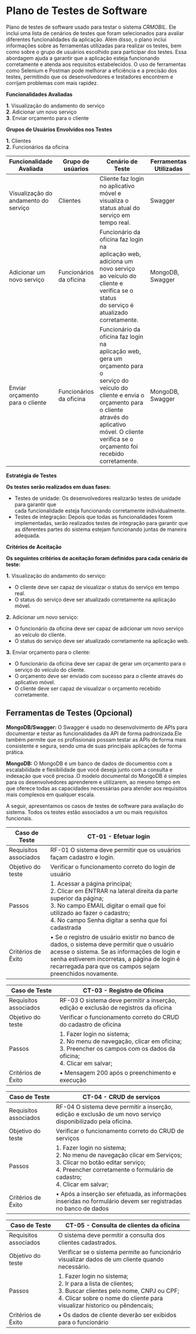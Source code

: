 # Plano de Testes de Software

Plano de testes de software usado para testar o sistema _CRMOBIL_. Ele inclui uma lista de cenários de testes que foram selecionados para avaliar diferentes funcionalidades da aplicação. Além disso, o plano inclui informações sobre as ferramentas utilizadas para realizar os testes, bem como sobre o grupo de usuários escolhido para participar dos testes. Essa abordagem ajuda a garantir que a aplicação esteja funcionando corretamente e atenda aos requisitos estabelecidos. O uso de ferramentas como Selenium e Postman pode melhorar a eficiência e a precisão dos testes, permitindo que os desenvolvedores e testadores encontrem e corrijam problemas com mais rapidez.



**Funcionalidades Avaliadas**

**1**. Visualização do andamento do serviço<br>
**2**. Adicionar um novo serviço<br>
**3**. Enviar orçamento para o cliente<br>

**Grupos de Usuários Envolvidos nos Testes**

**1.** Clientes<br>
**2.** Funcionários da oficina




| Funcionalidade<br>Avaliada                 | Grupo de<br>usúarios       | Cenário de Teste                                             | Ferramentas Utilizadas |
| ------------------------------------------ | -------------------------- | ------------------------------------------------------------ | ---------------------- |
| Visualização do<br>andamento do<br>serviço | Clientes                   | Cliente faz login no aplicativo móvel e<br>visualiza o status atual do serviço em<br>tempo real. | Swagger               |
| Adicionar um<br>novo serviço               | Funcionários<br>da oficina | Funcionário da oficina faz login na<br>aplicação web, adiciona um novo serviço<br>ao veículo do cliente e verifica se o status<br>do serviço é atualizado corretamente. | MongoDB,<br>Swagger   |
| Enviar orçamento<br>para o cliente         | Funcionários<br>da oficina | Funcionário da oficina faz login na<br>aplicação web, gera um orçamento para o<br>serviço do veículo do cliente e envia o<br>orçamento para o cliente através do aplicativo móvel. O cliente verifica se o orçamento foi recebido corretamente. | MongoDB,<br>Swagger |

**Estratégia de Testes**

**Os testes serão realizados em duas fases:**

 - Testes de unidade: Os desenvolvedores realizarão testes de unidade para garantir que<br>cada funcionalidade esteja funcionando corretamente individualmente.
 - Testes de integração: Depois que todas as funcionalidades forem implementadas, serão realizados testes de integração para garantir que as diferentes partes do sistema estejam funcionando juntas de maneira adequada.

 **Critérios de Aceitação**<br>

 **Os seguintes critérios de aceitação foram definidos para cada cenário de teste:**<br>

 **1.** Visualização do andamento do serviço:

- O cliente deve ser capaz de visualizar o status do serviço em tempo real.
- O status do serviço deve ser atualizado corretamente na aplicação móvel.

**2.** Adicionar um novo serviço:

- O funcionário da oficina deve ser capaz de adicionar um novo serviço ao veículo do cliente.
- O status do serviço deve ser atualizado corretamente na aplicação web.

**3.** Enviar orçamento para o cliente:

- O funcionário da oficina deve ser capaz de gerar um orçamento para o serviço do veículo do cliente.
- O orçamento deve ser enviado com sucesso para o cliente através do aplicativo móvel.
- O cliente deve ser capaz de visualizar o orçamento recebido corretamente.


## Ferramentas de Testes (Opcional)

**MongoDB/Swagger:** O Swagger é usado no desenvolvimento de APIs para documentar e testar as funcionalidades da API de forma padronizada.Ele também permite que os profissionais possam testar as APIs de forma mais consistente e segura, sendo uma de suas principais aplicações de forma prática.

**MongoDB:** O MongoDB é um banco de dados de documentos com a escalabilidade e flexibilidade que você deseja junto com a consulta e indexação que você precisa .O modelo documental do MongoDB é simples para os desenvolvedores aprenderem e utilizarem, ao mesmo tempo em que oferece todas as capacidades necessárias para atender aos requisitos mais complexos em qualquer escala.


A seguir, apresentamos os casos de testes de software para avaliação do sistema. Todos os testes estão associados a um ou mais requisitos funcionais. 



| Caso de Teste         | CT-01 - Efetuar login                                        |
| --------------------- | ------------------------------------------------------------ |
| Requisitos associados | RF-01 O sistema deve permitir que os usuários façam cadastro e login. |
| Objetivo do teste     | Verificar o funcionamento correto do login de usuário        |
| Passos                | 1. Acessar a página principal;<br>                                                                                                             2. Clicar em ENTRAR na lateral direita da parte superior da página;<br>                                                    3. No campo EMAIL digitar o email que foi utilizado ao fazer o cadastro;<br>                                                                       4. No campo Senha digitar a senha que foi cadastrada |
| Critérios de Êxito   | • Se o registro de usuário existir no banco de dados, o sistema deve permitir que o usuário acesse o sistema. Se as informações de login e senha estiverem incorretas, a página de login é recarregada para que os campos sejam preenchidos novamente. |



| Caso de Teste         | CT-03 - Registro de Oficina                                  |
| --------------------- | ------------------------------------------------------------ |
| Requisitos associados | RF-03 O sistema deve permitir a inserção, edição e exclusão de registros da oficina |
| Objetivo do teste     | Verificar o funcionamento correto do CRUD do cadastro de oficina |
| Passos                | 1. Fazer login no sistema;<br>                                                                                                                             2. No menu de navegação, clicar em oficina;<br>                                                                                          3. Preencher os campos com os dados da oficina;<br>                                                                         4. Clicar em salvar;<br> |
| Critérios de Êxito   |• Mensagem 200 após o preenchimento e execução                 |



| Caso de Teste         | CT-04 - CRUD de serviços                                     |
| --------------------- | ------------------------------------------------------------ |
| Requisitos associados | RF-04 O sistema deve permitir a inserção, edição e exclusão de um novo serviço disponibilizado pela oficina. |
| Objetivo do teste     | Verificar o funcionamento correto do CRUD de serviços        |
| Passos                | 1. Fazer login no sistema; <br>                                                                                                                      2. No menu de navegação clicar em Serviços;<br>                                                                                 3. Clicar no botão editar serviço;<br>                                                                                                            4. Preencher corretamente o formulário de cadastro;<br>                                                                  4. Clicar em salvar; |
| Critérios de Êxito   | • Após a inserção ser efetuada, as informações inseridas no formulário devem ser registradas no banco de dados |



| Caso de Teste         | CT-05 - Consulta de clientes da oficina                                     |
| --------------------- | ------------------------------------------------------------ |
| Requisitos associados | O sistema deve permitir a consulta dos clientes cadastrados. |
| Objetivo do teste     | Verificar se o sistema permite ao funcionário visualizar dados de um cliente quando necessário.        |
| Passos                | 1. Fazer login no sistema; <br>                                                                                                                      2. Ir para a lista de clientes;<br>                                                                                 3. Buscar clientes pelo nome, CNPJ ou CPF;<br>                                                                                                            4. Clicar sobre o nome do cliente para visualizar historico ou pêndencais;|
| Critérios de Êxito   | • Os dados de cliente deverão ser exibidos para o funcionário |









<!--Comente sobre as ferramentas de testes utilizadas.

> **Links Úteis**:
> - [IBM - Criação e Geração de Planos de Teste](https://www.ibm.com/developerworks/br/local/rational/criacao_geracao_planos_testes_software/index.html)
> - [Práticas e Técnicas de Testes Ágeis](http://assiste.serpro.gov.br/serproagil/Apresenta/slides.pdf)
> -  [Teste de Software: Conceitos e tipos de testes](https://blog.onedaytesting.com.br/teste-de-software/)
> - [Criação e Geração de Planos de Teste de Software](https://www.ibm.com/developerworks/br/local/rational/criacao_geracao_planos_testes_software/index.html)
> - [Ferramentas de Test para Java Script](https://geekflare.com/javascript-unit-testing/)
> - [UX Tools](https://uxdesign.cc/ux-user-research-and-user-testing-tools-2d339d379dc7)--

